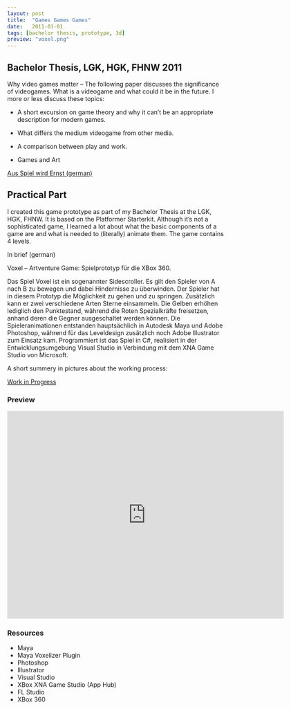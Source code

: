 ```yaml
---
layout: post
title:  "Games Games Games"
date:   2011-01-01
tags: [bachelor thesis, prototype, 3d]
preview: "voxel.png"
---
```


## Bachelor Thesis,  LGK, HGK, FHNW 2011

Why video games matter – The following paper discusses the significance of videogames. What is a videogame and what could it be in the future.  I more or less discuss these topics:


- A short excursion on game theory and why it can’t be an appropriate description for modern games.

- What differs the medium videogame from other media.

- A comparison between play and work.

- Games and Art


[Aus Spiel wird Ernst (german)](/img/posts/media/ba/BA_Christophe_Schwyzer_2011_Aus_Spiel_wird_Ernst.pdf)


## Practical Part
I created this game prototype as part of my Bachelor Thesis at the LGK, HGK, FHNW. It is based on the Platformer Starterkit. Although it’s not a sophisticated game, I learned a lot about what the basic components of a game are and what is needed to (literally) animate them. The game contains 4 levels.


In brief (german)

Voxel – Artventure Game: Spielprototyp für die XBox 360.

Das Spiel Voxel ist ein sogenannter Sidescroller. Es gilt den Spieler von A nach B zu bewegen und dabei Hindernisse zu überwinden. Der Spieler hat in diesem Prototyp die Möglichkeit zu gehen und zu springen. Zusätzlich kann er zwei verschiedene Arten Sterne einsammeln. Die Gelben erhöhen lediglich den Punktestand, während die Roten Spezialkräfte freisetzen, anhand deren die Gegner ausgeschaltet werden können. Die Spieleranimationen entstanden hauptsächlich in Autodesk Maya und Adobe Photoshop, während für das Leveldesign zusätzlich noch Adobe Illustrator zum Einsatz kam. Programmiert ist das Spiel in C#, realisiert in der Entwicklungsumgebung Visual Studio in Verbindung mit dem XNA Game Studio von Microsoft.



A short summery in pictures about the working process:

[Work in Progress](/img/posts/media/ba/BA-VoxelPrototype-WorkInProgress.pdf)

### Preview

<iframe width="640" height="480" src="http://www.youtube.com/embed/iRZAUOhooF0" frameborder="0" allowfullscreen></iframe>

### Resources
- Maya
- Maya Voxelizer Plugin
- Photoshop
- Illustrator
- Visual Studio
- XBox XNA Game Studio (App Hub)
- FL Studio
- XBox 360
